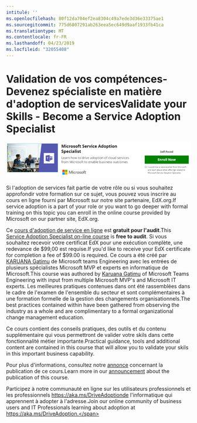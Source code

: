 ```yaml
---
intitulé: ''
ms.openlocfilehash: 80f12da704ef2ea8304c49a7ede3d36e33375ae1
ms.sourcegitcommit: 775d6807291ab263eea5ec649d9aaf1933fb41ca
ms.translationtype: MT
ms.contentlocale: fr-FR
ms.lasthandoff: 04/23/2019
ms.locfileid: "32055408"
---
```

# <a name="validate-your-skills---become-a-service-adoption-specialist"></a><span data-ttu-id="f9742-102">Validation de vos compétences-Devenez spécialiste en matière d'adoption de services</span><span class="sxs-lookup"><span data-stu-id="f9742-102">Validate your Skills - Become a Service Adoption Specialist</span></span>

![Formation spécialisée sur l'adoption de services](media/champs_sascourse.png)

<span data-ttu-id="f9742-104">Si l'adoption de services fait partie de votre rôle ou si vous souhaitez approfondir votre formation sur ce sujet, vous pouvez vous inscrire au cours en ligne fourni par Microsoft sur notre site partenaire, EdX.org.</span><span class="sxs-lookup"><span data-stu-id="f9742-104">If service adoption is a part of your role or you want to go deeper with formal training on this topic you can enroll in the online course provided by Microsoft on our partner site, EdX.org.</span></span> 

<span data-ttu-id="f9742-105">Ce [cours d'adoption de service en ligne](https://aka.ms/AdoptionCert) est **gratuit pour l'audit**.</span><span class="sxs-lookup"><span data-stu-id="f9742-105">This [Service Adoption Specialist on-line course](https://aka.ms/AdoptionCert) is **free to audit**.</span></span>  <span data-ttu-id="f9742-106">Si vous souhaitez recevoir votre certificat EdX pour une exécution complète, une redevance de $99,00 est requise.</span><span class="sxs-lookup"><span data-stu-id="f9742-106">If you'd like to receive your EdX certificate for completion a fee of $99.00 is required.</span></span>  <span data-ttu-id="f9742-107">Ce cours a été créé par [KARUANA Gatimu](https://linkedin.com/in/karuanagatimu) de Microsoft teams Engineering avec les entrées de plusieurs spécialistes Microsoft MVP et experts en informatique de Microsoft.</span><span class="sxs-lookup"><span data-stu-id="f9742-107">This course was authored by [Karuana Gatimu](https://linkedin.com/in/karuanagatimu) of Microsoft Teams Engineering with input from multiple Microsoft MVP's and Microsoft IT experts.</span></span>  <span data-ttu-id="f9742-108">Les meilleures pratiques contenues dans ont été rassemblées dans le cadre de l'examen de l'ensemble du secteur et sont complémentaires à une formation formelle de la gestion des changements organisationnels.</span><span class="sxs-lookup"><span data-stu-id="f9742-108">The best practices contained within have been gathered from observing the industry as a whole and are complimentary to a formal organizational change management education.</span></span>  

<span data-ttu-id="f9742-109">Ce cours contient des conseils pratiques, des outils et du contenu supplémentaire qui vous permettront de valider votre skils dans cette fonctionnalité métier importante.</span><span class="sxs-lookup"><span data-stu-id="f9742-109">Practical guidance, tools and additional content are contained in this course that will allow you to validate your skils in this important business capability.</span></span>  

<span data-ttu-id="f9742-110">Pour plus d'informations, consultez notre [annonce](https://aka.ms/AdoptionCertAnnouncement) concernant la publication de ce cours.</span><span class="sxs-lookup"><span data-stu-id="f9742-110">Learn more in our [announcement](https://aka.ms/AdoptionCertAnnouncement) about the publication of this course.</span></span> 

<span data-ttu-id="f9742-111">Participez à notre communauté en ligne sur les utilisateurs professionnels et les professionnels https://aka.ms/DriveAdoptionde l'informatique qui apprennent à adopter à l'adresse.</span><span class="sxs-lookup"><span data-stu-id="f9742-111">Join our online community of business users and IT Professionals learning about adoption at https://aka.ms/DriveAdoption.</span></span> 